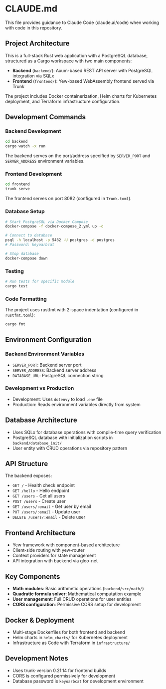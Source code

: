 # CLAUDE.md

This file provides guidance to Claude Code (claude.ai/code) when working with code in this repository.

## Project Architecture

This is a full-stack Rust web application with a PostgreSQL database, structured as a Cargo workspace with two main components:

- **Backend** (`backend/`): Axum-based REST API server with PostgreSQL integration via SQLx
- **Frontend** (`frontend/`): Yew-based WebAssembly frontend served via Trunk

The project includes Docker containerization, Helm charts for Kubernetes deployment, and Terraform infrastructure configuration.

## Development Commands

### Backend Development
```bash
cd backend
cargo watch -x run
```
The backend serves on the port/address specified by `SERVER_PORT` and `SERVER_ADDRESS` environment variables.

### Frontend Development  
```bash
cd frontend
trunk serve
```
The frontend serves on port 8082 (configured in `Trunk.toml`).

### Database Setup
```bash
# Start PostgreSQL via Docker Compose
docker-compose -f docker-compose_2.yml up -d

# Connect to database
psql -h localhost -p 5432 -U postgres -d postgres
# Password: keyoarbcat

# Stop database
docker-compose down
```

### Testing
```bash
# Run tests for specific module
cargo test
```

### Code Formatting
The project uses rustfmt with 2-space indentation (configured in `rustfmt.toml`):
```bash
cargo fmt
```

## Environment Configuration

### Backend Environment Variables
- `SERVER_PORT`: Backend server port
- `SERVER_ADDRESS`: Backend server address  
- `DATABASE_URL`: PostgreSQL connection string

### Development vs Production
- Development: Uses `dotenvy` to load `.env` file
- Production: Reads environment variables directly from system

## Database Architecture

- Uses SQLx for database operations with compile-time query verification
- PostgreSQL database with initialization scripts in `backend/database_init/`
- User entity with CRUD operations via repository pattern

## API Structure

The backend exposes:
- `GET /` - Health check endpoint
- `GET /hello` - Hello endpoint
- `GET /users` - Get all users
- `POST /users` - Create user  
- `GET /users/:email` - Get user by email
- `PUT /users/:email` - Update user
- `DELETE /users/:email` - Delete user

## Frontend Architecture

- Yew framework with component-based architecture
- Client-side routing with yew-router
- Context providers for state management
- API integration with backend via gloo-net

## Key Components

- **Math modules**: Basic arithmetic operations (`backend/src/math/`)
- **Quadratic formula solver**: Mathematical computation example
- **User management**: Full CRUD operations for user entities
- **CORS configuration**: Permissive CORS setup for development

## Docker & Deployment

- Multi-stage Dockerfiles for both frontend and backend
- Helm charts in `helm_charts/` for Kubernetes deployment
- Infrastructure as Code with Terraform in `infrastructure/`

## Development Notes

- Uses trunk-version 0.21.14 for frontend builds
- CORS is configured permissively for development
- Database password is `keyoarbcat` for development environment